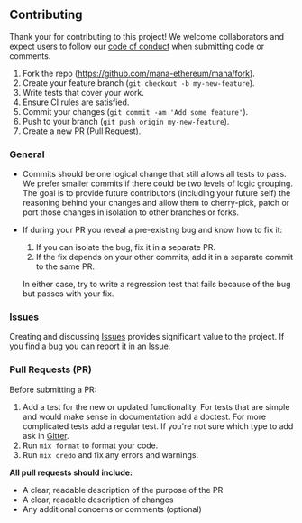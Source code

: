## Contributing

Thank your for contributing to this project! We welcome collaborators and expect users to follow our [code of conduct](CODE_OF_CONDUCT.md) when submitting code or comments.

1. Fork the repo (https://github.com/mana-ethereum/mana/fork).
2. Create your feature branch (`git checkout -b my-new-feature`).
3. Write tests that cover your work.
4. Ensure CI rules are satisfied. 
5. Commit your changes (`git commit -am 'Add some feature'`).
6. Push to your branch (`git push origin my-new-feature`).
7. Create a new PR (Pull Request).

### General
  
* Commits should be one logical change that still allows all tests to pass.  We prefer smaller commits if there could be two levels of logic grouping.  The goal is to provide future contributors (including your future self) the reasoning behind your changes and allow them to cherry-pick, patch or port those changes in isolation to other branches or forks.
* If during your PR you reveal a pre-existing bug and know how to fix it:
  1. If you can isolate the bug, fix it in a separate PR.
  2. If the fix depends on your other commits, add it in a separate commit to the same PR.  

    In either case, try to write a regression test that fails because of the bug but passes with your fix.


### Issues
Creating and discussing [Issues](https://github.com/mana-ethereum/mana/issues) provides significant value to the project. If you find a bug you can report it in an Issue.     

### Pull Requests (PR)

Before submitting a PR:
1. Add a test for the new or updated functionality. For tests that are simple and would make sense in documentation add a doctest. For more complicated tests add a regular test. If you're not sure which type to add ask in [Gitter](https://gitter.im/mana-ethereum/mana).
2. Run `mix format` to format your code.
3. Run `mix credo` and fix any errors and warnings.

**All pull requests should include:** 
* A clear, readable description of the purpose of the PR
* A clear, readable description of changes
* Any additional concerns or comments (optional)